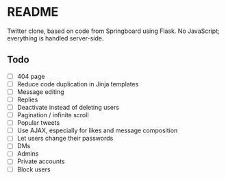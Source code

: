 # README

Twitter clone, based on code from Springboard using Flask. No JavaScript; everything is handled server-side.

## Todo

- [ ] 404 page
- [ ] Reduce code duplication in Jinja templates
- [ ] Message editing 
- [ ] Replies
- [ ] Deactivate instead of deleting users
- [ ] Pagination / infinite scroll
- [ ] Popular tweets
- [ ] Use AJAX, especially for likes and message composition
- [ ] Let users change their passwords
- [ ] DMs
- [ ] Admins
- [ ] Private accounts
- [ ] Block users
